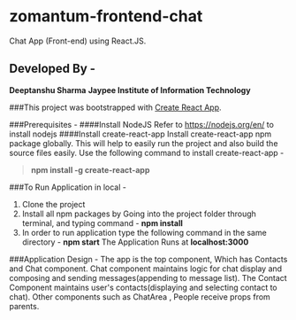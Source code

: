 # zomantum-frontend-chat
Chat App (Front-end) using React.JS.

## Developed By - 
**Deeptanshu Sharma**
**Jaypee Institute of Information Technology**


###This project was bootstrapped with [Create React App](https://github.com/facebook/create-react-app).

###Prerequisites - 
####Install NodeJS
Refer to https://nodejs.org/en/ to install nodejs
####Install create-react-app
Install create-react-app npm package globally. This will help to easily run the project and also build the source files easily. Use the following command to install create-react-app - 
> **npm install -g create-react-app**


###To Run Application in local -
1. Clone the project
2. Install all npm packages by Going into the project folder through terminal, and typing command - **npm install**
3. In order to run application type the following command in the same directory - **npm start**
The Application Runs at **localhost:3000**

###Application Design - 
The app is the top component, Which has Contacts and Chat component.
Chat component maintains logic for chat display and composing and sending messages(appending to message list).
The Contact Component maintains user's contacts(displaying and selecting contact to chat).
Other components such as ChatArea , People receive props from parents.
